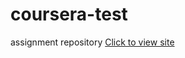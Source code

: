 # coursera-test
assignment repository
<a href="https://aratrik-02.github.io/coursera-test/module2_solution/">Click to view site</a>


